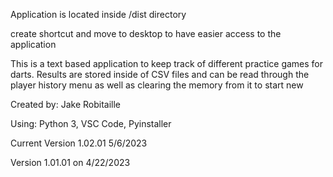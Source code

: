 Application is located inside /dist directory

create shortcut and move to desktop to have easier access to 
the application

This is a text based application to keep track of different 
practice games for darts. Results are stored inside of CSV 
files and can be read through the player history menu as well as 
clearing the memory from it to start new


Created by:
Jake Robitaille

Using: Python 3, VSC Code, Pyinstaller

Current Version 1.02.01
5/6/2023

Version 1.01.01 on 4/22/2023
